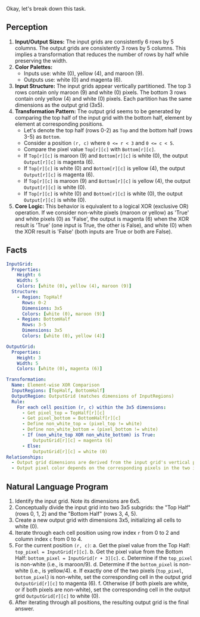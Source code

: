 Okay, let's break down this task.

## Perception

1.  **Input/Output Sizes:** The input grids are consistently 6 rows by 5 columns. The output grids are consistently 3 rows by 5 columns. This implies a transformation that reduces the number of rows by half while preserving the width.
2.  **Color Palettes:**
    *   Inputs use: white (0), yellow (4), and maroon (9).
    *   Outputs use: white (0) and magenta (6).
3.  **Input Structure:** The input grids appear vertically partitioned. The top 3 rows contain only maroon (9) and white (0) pixels. The bottom 3 rows contain only yellow (4) and white (0) pixels. Each partition has the same dimensions as the output grid (3x5).
4.  **Transformation Pattern:** The output grid seems to be generated by comparing the top half of the input grid with the bottom half, element by element at corresponding positions.
    *   Let's denote the top half (rows 0-2) as `Top` and the bottom half (rows 3-5) as `Bottom`.
    *   Consider a position `(r, c)` where `0 <= r < 3` and `0 <= c < 5`.
    *   Compare the pixel value `Top[r][c]` with `Bottom[r][c]`.
    *   If `Top[r][c]` is maroon (9) and `Bottom[r][c]` is white (0), the output `Output[r][c]` is magenta (6).
    *   If `Top[r][c]` is white (0) and `Bottom[r][c]` is yellow (4), the output `Output[r][c]` is magenta (6).
    *   If `Top[r][c]` is maroon (9) and `Bottom[r][c]` is yellow (4), the output `Output[r][c]` is white (0).
    *   If `Top[r][c]` is white (0) and `Bottom[r][c]` is white (0), the output `Output[r][c]` is white (0).
5.  **Core Logic:** This behavior is equivalent to a logical XOR (exclusive OR) operation. If we consider non-white pixels (maroon or yellow) as 'True' and white pixels (0) as 'False', the output is magenta (6) when the XOR result is 'True' (one input is True, the other is False), and white (0) when the XOR result is 'False' (both inputs are True or both are False).

## Facts


```yaml
InputGrid:
  Properties:
    Height: 6
    Width: 5
    Colors: [white (0), yellow (4), maroon (9)]
  Structure:
    - Region: TopHalf
      Rows: 0-2
      Dimensions: 3x5
      Colors: [white (0), maroon (9)]
    - Region: BottomHalf
      Rows: 3-5
      Dimensions: 3x5
      Colors: [white (0), yellow (4)]

OutputGrid:
  Properties:
    Height: 3
    Width: 5
    Colors: [white (0), magenta (6)]

Transformation:
  Name: Element-wise XOR Comparison
  InputRegions: [TopHalf, BottomHalf]
  OutputRegion: OutputGrid (matches dimensions of InputRegions)
  Rule:
    For each cell position (r, c) within the 3x5 dimensions:
      - Get pixel_top = TopHalf[r][c]
      - Get pixel_bottom = BottomHalf[r][c]
      - Define non_white_top = (pixel_top != white)
      - Define non_white_bottom = (pixel_bottom != white)
      - If (non_white_top XOR non_white_bottom) is True:
          OutputGrid[r][c] = magenta (6)
      - Else:
          OutputGrid[r][c] = white (0)
Relationships:
  - Output grid dimensions are derived from the input grid's vertical partitioning (Height/2, Width).
  - Output pixel color depends on the corresponding pixels in the two input halves based on the XOR logic.
```


## Natural Language Program

1.  Identify the input grid. Note its dimensions are 6x5.
2.  Conceptually divide the input grid into two 3x5 subgrids: the "Top Half" (rows 0, 1, 2) and the "Bottom Half" (rows 3, 4, 5).
3.  Create a new output grid with dimensions 3x5, initializing all cells to white (0).
4.  Iterate through each cell position using row index `r` from 0 to 2 and column index `c` from 0 to 4.
5.  For the current position `(r, c)`:
    a.  Get the pixel value from the Top Half: `top_pixel = InputGrid[r][c]`.
    b.  Get the pixel value from the Bottom Half: `bottom_pixel = InputGrid[r + 3][c]`.
    c.  Determine if the `top_pixel` is non-white (i.e., is maroon/9).
    d.  Determine if the `bottom_pixel` is non-white (i.e., is yellow/4).
    e.  If exactly one of the two pixels (`top_pixel`, `bottom_pixel`) is non-white, set the corresponding cell in the output grid `OutputGrid[r][c]` to magenta (6).
    f.  Otherwise (if both pixels are white, or if both pixels are non-white), set the corresponding cell in the output grid `OutputGrid[r][c]` to white (0).
6.  After iterating through all positions, the resulting output grid is the final answer.
